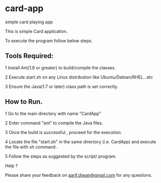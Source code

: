 # card-app
simple card playing app


This is simple Card application. 

To execute the program follow below steps.

Tools Required:
---------------
1 Install Ant(1.8 or greater) to build/compile the classes.

2 Execute start.sh on any Linux distribution like Ubuntu/Debian/RHEL...etc

3 Ensure the Java(1.7 or later) class path is set correctly.

How to Run.
-------------
1 Go to the main directory with name "CardApp"

2 Enter command "ant" to compile the Java files.

3 Once the build is successful , proceed for the execution.

4  Locate the file "start.sh" in the same directory (i.e. CardApp) and execute the file with sh command .

5 Follow the steps as suggested by the script/ program.


Help ?

Please share your feedback on aarif.diwan@gmail.com for any questions.



